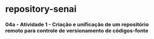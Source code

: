 # repository-senai
### 04a - Atividade 1 - Criação e unificação de um repositório remoto para controle de versionamento de códigos-fonte 
